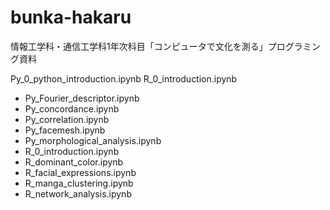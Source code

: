 # bunka-hakaru
情報工学科・通信工学科1年次科目「コンピュータで文化を測る」プログラミング資料

Py_0_python_introduction.ipynb
R_0_introduction.ipynb

* Py_Fourier_descriptor.ipynb
* Py_concordance.ipynb
* Py_correlation.ipynb
* Py_facemesh.ipynb
* Py_morphological_analysis.ipynb
* R_0_introduction.ipynb
* R_dominant_color.ipynb
* R_facial_expressions.ipynb
* R_manga_clustering.ipynb
* R_network_analysis.ipynb
